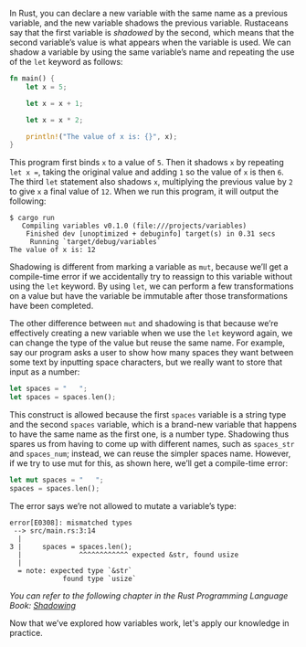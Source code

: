 

In Rust, you can declare a new variable with the same name as a previous variable, and the new variable shadows the previous variable. Rustaceans say that the first variable is _shadowed_ by the second, which means that the second variable’s value is what appears when the variable is used. We can shadow a variable by using the same variable’s name and repeating the use of the `let` keyword as follows:

```rust
fn main() {
    let x = 5;

    let x = x + 1;

    let x = x * 2;

    println!("The value of x is: {}", x);
}
```

This program first binds `x` to a value of `5`. Then it shadows `x` by repeating `let x =`, taking the original value and adding `1` so the value of `x` is then `6`. The third `let` statement also shadows `x`, multiplying the previous value by `2` to give `x` a final value of `12`. When we run this program, it will output the following:

```text
$ cargo run
   Compiling variables v0.1.0 (file:///projects/variables)
    Finished dev [unoptimized + debuginfo] target(s) in 0.31 secs
     Running `target/debug/variables`
The value of x is: 12
```


Shadowing is different from marking a variable as `mut`, because we’ll get a compile-time error if we accidentally try to reassign to this variable without using the `let` keyword. By using `let`, we can perform a few transformations on a value but have the variable be immutable after those transformations have been completed.

The other difference between `mut` and shadowing is that because we’re effectively creating a new variable when we use the `let` keyword again, we can change the type of the value but reuse the same name. For example, say our program asks a user to show how many spaces they want between some text by inputting space characters, but we really want to store that input as a number:

```rust
let spaces = "   ";
let spaces = spaces.len();
```

This construct is allowed because the first `spaces` variable is a string type and the second `spaces` variable, which is a brand-new variable that happens to have the same name as the first one, is a number type. Shadowing thus spares us from having to come up with different names, such as `spaces_str` and `spaces_num`; instead, we can reuse the simpler spaces name. However, if we try to use mut for this, as shown here, we’ll get a compile-time error:

```rust
let mut spaces = "   ";
spaces = spaces.len();
```

The error says we’re not allowed to mutate a variable’s type:

```text
error[E0308]: mismatched types
 --> src/main.rs:3:14
  |
3 |     spaces = spaces.len();
  |              ^^^^^^^^^^^^ expected &str, found usize
  |
  = note: expected type `&str`
             found type `usize`
```

_You can refer to the following chapter in the Rust Programming Language Book: [Shadowing](https://doc.rust-lang.org/stable/book/ch03-01-variables-and-mutability.html#shadowing)_

Now that we’ve explored how variables work, let's apply our knowledge in practice.
